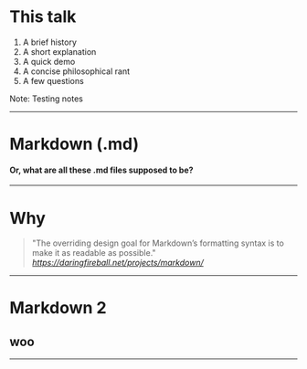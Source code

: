 # This talk

1. A brief history
2. A short explanation
3. A quick demo
4. A concise philosophical rant
5. A few questions

Note:
Testing notes

---

# Markdown (.md)

#### Or, what are all these .md files supposed to be?

---

# Why

> "The overriding design goal for Markdown’s formatting syntax is to make it as readable as possible."  
*https://daringfireball.net/projects/markdown/*


---

# Markdown 2

## woo

---